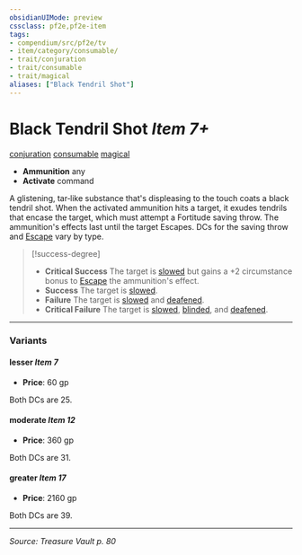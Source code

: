 ```yaml
---
obsidianUIMode: preview
cssclass: pf2e,pf2e-item
tags:
- compendium/src/pf2e/tv
- item/category/consumable/
- trait/conjuration
- trait/consumable
- trait/magical
aliases: ["Black Tendril Shot"]
---
```

# Black Tendril Shot *Item 7+*  
[conjuration](rules/traits/conjuration.md "Conjuration School Trait")  [consumable](rules/traits/consumable.md "Consumable Item Trait")  [magical](rules/traits/magical.md "Magical Item Trait")  

- **Ammunition** any
- **Activate** command

A glistening, tar‑like substance that's displeasing to the touch coats a black tendril shot. When the activated ammunition hits a target, it exudes tendrils that encase the target, which must attempt a Fortitude saving throw. The ammunition's effects last until the target Escapes. DCs for the saving throw and [Escape](rules/actions/escape.md) vary by type.

> [!success-degree] 
> - **Critical Success** The target is [slowed](rules/conditions.md#Slowed) but gains a +2 circumstance bonus to [Escape](rules/actions/escape.md) the ammunition's effect.
> - **Success** The target is [slowed](rules/conditions.md#Slowed).
> - **Failure** The target is [slowed](rules/conditions.md#Slowed) and [deafened](rules/conditions.md#Deafened).
> - **Critical Failure** The target is [slowed](rules/conditions.md#Slowed), [blinded](rules/conditions.md#Blinded), and [deafened](rules/conditions.md#Deafened).

---

### Variants

#### lesser *Item 7*

- **Price**: 60 gp

Both DCs are 25.

#### moderate *Item 12*

- **Price**: 360 gp

Both DCs are 31.

#### greater *Item 17*

- **Price**: 2160 gp

Both DCs are 39.

---
*Source: Treasure Vault p. 80*